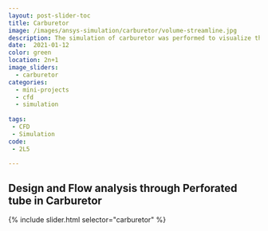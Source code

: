 ```yaml
---
layout: post-slider-toc
title: Carburetor
image: /images/ansys-simulation/carburetor/volume-streamline.jpg
description: The simulation of carburetor was performed to visualize the fluid flow in the perforated tube.
date:  2021-01-12
color: green
location: 2n+1
image_sliders:
  - carburetor
categories:
  - mini-projects
  - cfd 
  - simulation
  
tags:
 - CFD
 - Simulation
code:
 - 2L5

---
```


<h2> Design and Flow analysis through Perforated tube in Carburetor </h2>

{% include slider.html selector="carburetor" %}
